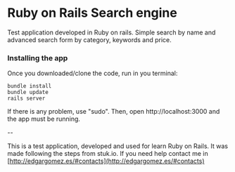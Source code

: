# Ruby on Rails Search engine
Test application developed in Ruby on rails. Simple search by name and advanced search form by category, keywords and price.

### Installing the app

Once you downloaded/clone the code, run in you terminal:

    bundle install
    bundle update
    rails server

If there is any problem, use "sudo". Then, open http://localhost:3000 and the app must be running.

--

This is a test application, developed and used for learn Ruby on Rails. It was made following the steps from stuk.io. If you need help contact me in [http://edgargomez.es/#contacts](http://edgargomez.es/#contacts)

